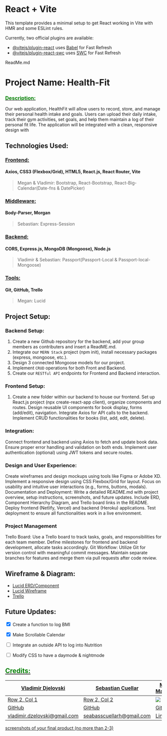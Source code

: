 # React + Vite

This template provides a minimal setup to get React working in Vite with HMR and some ESLint rules.

Currently, two official plugins are available:

- [@vitejs/plugin-react](https://github.com/vitejs/vite-plugin-react/blob/main/packages/plugin-react/README.md) uses [Babel](https://babeljs.io/) for Fast Refresh
- [@vitejs/plugin-react-swc](https://github.com/vitejs/vite-plugin-react-swc) uses [SWC](https://swc.rs/) for Fast Refresh

ReadMe.md

# Project Name: Health-Fit

### <u><span style="color:green">Description:</span></u>

Our web application, HealthFit will allow users to record, store, and manage their personal health intake and goals. Users can upload their daily intake, track their gym activities, set goals, and help them maintain a log of their personal fit life. The application will be integrated with a clean, responsive design with

## Technologies Used:
### <u>Frontend:</u>
#### Axios, CSS3 (Flexbox/Grid), HTML5, React.js, React Router, Vite
> Megan & Vladimir: Bootstrap, React-Bootstrap, React-Big-Calendar(Date-fns & DatePicker)
### <u>Middleware:</u>
#### Body-Parser, Morgan
> Sebastian: Express-Session
### <u>Backend:</u>
#### CORS, Express.js, MongoDB (Mongoose), Node.js
> Vladimir & Sebastian: Passport(Passport-Local & Passport-local-Mongoose)
### <u>Tools:</u>
#### Git, GitHub, Trello
> Megan: Lucid

## Project Setup:

### Backend Setup:
1. Create a new Github repository for the backend, add your group members as contributers and insert a ReadME.md.
2. Integrate our `MERN Stack` project (npm init), install necessary packages (express, mongoose, etc.).
3. Design 3 connected Mongoose models for our project.
4. Implement `CRUD` operations for both Front and Backend.
5. Create our `RESTful API` endpoints for Frontend and Backend interaction.
### Frontend Setup:
1. Create a new folder within our backend to house our frontend.
Set up React.js project (npx create-react-app client), organize components and routes.
Design reusable UI components for book display, forms (add/edit), navigation.
Integrate Axios for API calls to the backend.
Implement CRUD functionalities for books (list, add, edit, delete).
### Integration:
Connect frontend and backend using Axios to fetch and update book data.
Ensure proper error handling and validation on both ends.
Implement user authentication (optional) using JWT tokens and secure routes.
### Design and User Experience:
Create wireframes and design mockups using tools like Figma or Adobe XD.
Implement a responsive design using CSS Flexbox/Grid for layout.
Focus on usability and intuitive user interactions (e.g., forms, buttons, modals).
Documentation and Deployment:
Write a detailed README.md with project overview, setup instructions, screenshots, and future updates.
Include ERD, Component Hierarchy Diagram, and Trello board links in the README.
Deploy frontend (Netlify, Vercel) and backend (Heroku) applications.
Test deployment to ensure all functionalities work in a live environment.
### Project Management
Trello Board: Use a Trello board to track tasks, goals, and responsibilities for each team member. Define milestones for frontend and backend development, allocate tasks accordingly.
Git Workflow: Utilize Git for version control with meaningful commit messages. Maintain separate branches for features and merge them via pull requests after code review.

## Wireframe & Diagram:
* [Lucid ERD/Component](https://lucid.app/lucidchart/685c5c43-f02e-400e-ad44-514a08ea487d/edit?viewport_loc=-33%2C-479%2C2219%2C1061%2C0_0&invitationId=inv_b93ec5cd-b833-4b7d-bb7b-fbe60882eec9)
* [Lucid Wireframe](https://lucid.app/lucidchart/a378afd9-b738-490a-b79a-ada9dcfa27f5/edit?viewport_loc=-480%2C-465%2C3898%2C1865%2C0_0&invitationId=inv_a89989df-38a3-4d55-b367-0897b8300be5)
* [Trello](https://trello.com/invite/b/6KR8gZOj/ATTI62d55b2303458b8e47dd5078081f2a3117C6BD45/health-fit-goal)

## Future Updates:
<input type="checkbox" checked> Create a function to log BMI

<input type="checkbox" checked> Make Scrollable Calendar
 
<input type="checkbox"> Integrate an outside API to log into Nutrition

<input type="checkbox"> Modify CSS to have a daymode & nightmode


## <u><span style="color:green">Credits:</span><u>
| Vladimir Djelovski | Sebastian Cuellar | Megan Mashburn | Alfred Nedohon |
| -------- | -------- | -------- | -------- |
| Row 2, Col 1 | Row 2, Col 2 |<img src="https://media.licdn.com/dms/image/D4E03AQH4rwyr782Tmw/profile-displayphoto-shrink_100_100/0/1666873482466?e=1724889600&v=beta&t=wC37oAv-46pdCTJ46NYmyaTYcPuMlEup-Nud37X0CAY"/> |<img src=""/> |
| [GitHub](https://github.com/Vladimir1000) | [GitHub](https://github.com/sebcuellar6) |[GitHub](https://github.com/MyCloudAtl) | [GitHub](https://github.com/AlfredNedohon0317) |
| vladimir.dzelovski@gmail.com | seabasscuellarh@gmail.com | [LinkedIn](https://linkedin.com/in/megan-mashburn-075598194) | [LinkedIn](https://linkedin.com/in/alfred-nedohon-b71342221) |


screenshots of your final product (no more than 2-3)
